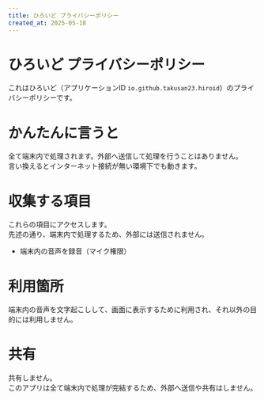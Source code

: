 ```yaml
---
title: ひろいど プライバシーポリシー
created_at: 2025-05-18
---
```


# ひろいど プライバシーポリシー
これはひろいど（アプリケーションID `io.github.takusan23.hiroid`）のプライバシーポリシーです。

# かんたんに言うと
全て端末内で処理されます。外部へ送信して処理を行うことはありません。  
言い換えるとインターネット接続が無い環境下でも動きます。

# 収集する項目
これらの項目にアクセスします。  
先述の通り、端末内で処理するため、外部には送信されません。  

- 端末内の音声を録音（マイク権限）

# 利用箇所
端末内の音声を文字起こしして、画面に表示するために利用され、それ以外の目的には利用しません。

# 共有
共有しません。  
このアプリは全て端末内で処理が完結するため、外部へ送信や共有はしません。